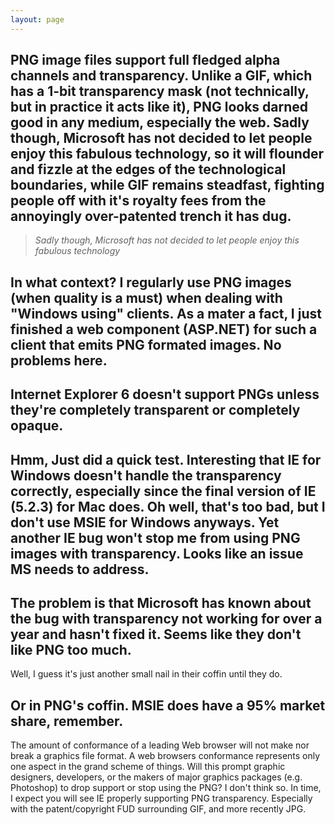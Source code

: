 ```yaml
---
layout: page
---
```


PNG image files support full fledged alpha channels and transparency.  Unlike a GIF, which has a 1-bit transparency mask (not technically, but in practice it acts like it), PNG looks darned good in any medium, especially the web.  Sadly though, Microsoft has not decided to let people enjoy this fabulous technology, so it will flounder and fizzle at the edges of the technological boundaries, while GIF remains steadfast, fighting people off with it's royalty fees from the annoyingly over-patented trench it has dug.
----
> *Sadly though, Microsoft has not decided to let people enjoy this fabulous technology*

In what context? I regularly use PNG images (when quality is a must) when dealing with "Windows using" clients. As a mater a fact, I just finished a web component (ASP.NET) for such a client that emits PNG formated images. No problems here.
----
Internet Explorer 6 doesn't support PNGs unless they're completely transparent or completely opaque.
----
Hmm, Just did a quick test. Interesting that IE for Windows doesn't handle the transparency correctly, especially since the final version of IE (5.2.3) for Mac does. Oh well, that's too bad, but I don't use MSIE for Windows anyways. Yet another IE bug won't stop me from using PNG images with transparency. Looks like an issue MS needs to address.
----
The problem is that Microsoft has known about the bug with transparency not working for over a year and hasn't fixed it. Seems like they don't like PNG too much.
----
Well, I guess it's just another small nail in their coffin until they do. 

Or in PNG's coffin. MSIE does have a 95% market share, remember.
----
The amount of conformance of a leading Web browser will not make nor break a graphics file format. A web browsers conformance represents only one aspect in the grand scheme of things. Will this prompt graphic designers, developers, or the makers of major graphics packages (e.g. Photoshop) to drop support or stop using the PNG? I don't think so. In time, I expect you will see IE properly supporting PNG transparency. Especially with the patent/copyright FUD surrounding GIF,  and more recently JPG.
